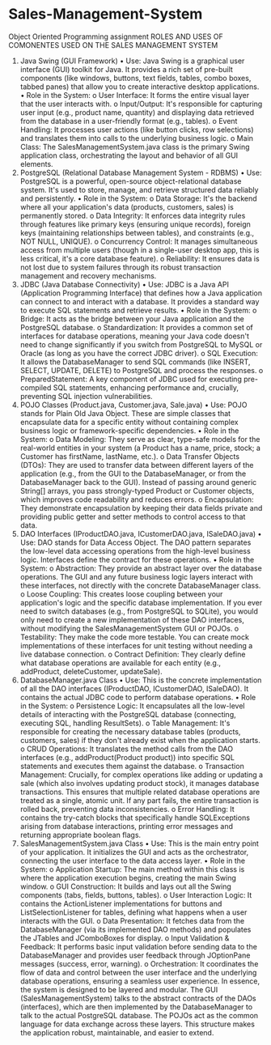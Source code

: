 # Sales-Management-System
Object Oriented Programming assignment
ROLES AND USES OF COMONENTES USED ON THE SALES MANAGEMENT SYSTEM

1. Java Swing (GUI Framework)
•	Use: Java Swing is a graphical user interface (GUI) toolkit for Java. It provides a rich set of pre-built components (like windows, buttons, text fields, tables, combo boxes, tabbed panes) that allow you to create interactive desktop applications.
•	Role in the System:
o	User Interface: It forms the entire visual layer that the user interacts with.
o	Input/Output: It's responsible for capturing user input (e.g., product name, quantity) and displaying data retrieved from the database in a user-friendly format (e.g., tables).
o	Event Handling: It processes user actions (like button clicks, row selections) and translates them into calls to the underlying business logic.
o	Main Class: The SalesManagementSystem.java class is the primary Swing application class, orchestrating the layout and behavior of all GUI elements.
2. PostgreSQL (Relational Database Management System - RDBMS)
•	Use: PostgreSQL is a powerful, open-source object-relational database system. It's used to store, manage, and retrieve structured data reliably and persistently.
•	Role in the System:
o	Data Storage: It's the backend where all your application's data (products, customers, sales) is permanently stored.
o	Data Integrity: It enforces data integrity rules through features like primary keys (ensuring unique records), foreign keys (maintaining relationships between tables), and constraints (e.g., NOT NULL, UNIQUE).
o	Concurrency Control: It manages simultaneous access from multiple users (though in a single-user desktop app, this is less critical, it's a core database feature).
o	Reliability: It ensures data is not lost due to system failures through its robust transaction management and recovery mechanisms.
3. JDBC (Java Database Connectivity)
•	Use: JDBC is a Java API (Application Programming Interface) that defines how a Java application can connect to and interact with a database. It provides a standard way to execute SQL statements and retrieve results.
•	Role in the System:
o	Bridge: It acts as the bridge between your Java application and the PostgreSQL database.
o	Standardization: It provides a common set of interfaces for database operations, meaning your Java code doesn't need to change significantly if you switch from PostgreSQL to MySQL or Oracle (as long as you have the correct JDBC driver).
o	SQL Execution: It allows the DatabaseManager to send SQL commands (like INSERT, SELECT, UPDATE, DELETE) to PostgreSQL and process the responses.
o	PreparedStatement: A key component of JDBC used for executing pre-compiled SQL statements, enhancing performance and, crucially, preventing SQL injection vulnerabilities.
4. POJO Classes (Product.java, Customer.java, Sale.java)
•	Use: POJO stands for Plain Old Java Object. These are simple classes that encapsulate data for a specific entity without containing complex business logic or framework-specific dependencies.
•	Role in the System:
o	Data Modeling: They serve as clear, type-safe models for the real-world entities in your system (a Product has a name, price, stock; a Customer has firstName, lastName, etc.).
o	Data Transfer Objects (DTOs): They are used to transfer data between different layers of the application (e.g., from the GUI to the DatabaseManager, or from the DatabaseManager back to the GUI). Instead of passing around generic String[] arrays, you pass strongly-typed Product or Customer objects, which improves code readability and reduces errors.
o	Encapsulation: They demonstrate encapsulation by keeping their data fields private and providing public getter and setter methods to control access to that data.
5. DAO Interfaces (IProductDAO.java, ICustomerDAO.java, ISaleDAO.java)
•	Use: DAO stands for Data Access Object. The DAO pattern separates the low-level data accessing operations from the high-level business logic. Interfaces define the contract for these operations.
•	Role in the System:
o	Abstraction: They provide an abstract layer over the database operations. The GUI and any future business logic layers interact with these interfaces, not directly with the concrete DatabaseManager class.
o	Loose Coupling: This creates loose coupling between your application's logic and the specific database implementation. If you ever need to switch databases (e.g., from PostgreSQL to SQLite), you would only need to create a new implementation of these DAO interfaces, without modifying the SalesManagementSystem GUI or POJOs.
o	Testability: They make the code more testable. You can create mock implementations of these interfaces for unit testing without needing a live database connection.
o	Contract Definition: They clearly define what database operations are available for each entity (e.g., addProduct, deleteCustomer, updateSale).
6. DatabaseManager.java Class
•	Use: This is the concrete implementation of all the DAO interfaces (IProductDAO, ICustomerDAO, ISaleDAO). It contains the actual JDBC code to perform database operations.
•	Role in the System:
o	Persistence Logic: It encapsulates all the low-level details of interacting with the PostgreSQL database (connecting, executing SQL, handling ResultSets).
o	Table Management: It's responsible for creating the necessary database tables (products, customers, sales) if they don't already exist when the application starts.
o	CRUD Operations: It translates the method calls from the DAO interfaces (e.g., addProduct(Product product)) into specific SQL statements and executes them against the database.
o	Transaction Management: Crucially, for complex operations like adding or updating a sale (which also involves updating product stock), it manages database transactions. This ensures that multiple related database operations are treated as a single, atomic unit. If any part fails, the entire transaction is rolled back, preventing data inconsistencies.
o	Error Handling: It contains the try-catch blocks that specifically handle SQLExceptions arising from database interactions, printing error messages and returning appropriate boolean flags.
7. SalesManagementSystem.java Class
•	Use: This is the main entry point of your application. It initializes the GUI and acts as the orchestrator, connecting the user interface to the data access layer.
•	Role in the System:
o	Application Startup: The main method within this class is where the application execution begins, creating the main Swing window.
o	GUI Construction: It builds and lays out all the Swing components (tabs, fields, buttons, tables).
o	User Interaction Logic: It contains the ActionListener implementations for buttons and ListSelectionListener for tables, defining what happens when a user interacts with the GUI.
o	Data Presentation: It fetches data from the DatabaseManager (via its implemented DAO methods) and populates the JTables and JComboBoxes for display.
o	Input Validation & Feedback: It performs basic input validation before sending data to the DatabaseManager and provides user feedback through JOptionPane messages (success, error, warning).
o	Orchestration: It coordinates the flow of data and control between the user interface and the underlying database operations, ensuring a seamless user experience.
In essence, the system is designed to be layered and modular. The GUI (SalesManagementSystem) talks to the abstract contracts of the DAOs (interfaces), which are then implemented by the DatabaseManager to talk to the actual PostgreSQL database. The POJOs act as the common language for data exchange across these layers. This structure makes the application robust, maintainable, and easier to extend.

